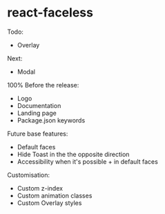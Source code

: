 # react-faceless

Todo:
- Overlay

Next:
- Modal

100% Before the release:
- Logo
- Documentation
- Landing page
- Package.json keywords

Future base features:
- Default faces
- Hide Toast in the the opposite direction
- Accessibility when it's possible + in default faces

Customisation:
- Custom z-index
- Custom animation classes
- Custom Overlay styles
